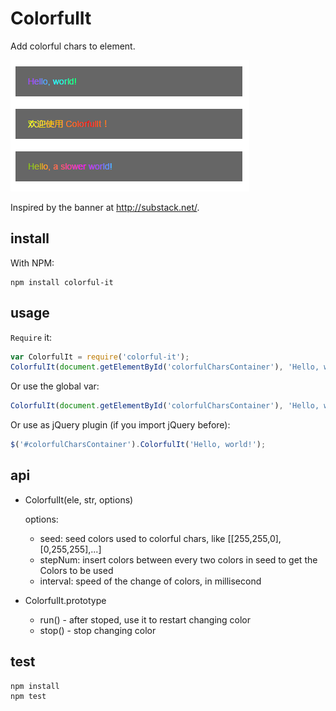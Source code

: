 # ColorfulIt

Add colorful chars to element.

![sample](sample.png)

Inspired by the banner at <http://substack.net/>.

## install

With NPM:
```hash
npm install colorful-it
```

## usage

`Require` it:
```javascript
var ColorfulIt = require('colorful-it');
ColorfulIt(document.getElementById('colorfulCharsContainer'), 'Hello, world!');
```

Or use the global var:
```javascript
ColorfulIt(document.getElementById('colorfulCharsContainer'), 'Hello, world!');
```

Or use as jQuery plugin (if you import jQuery before):
```javascript
$('#colorfulCharsContainer').ColorfulIt('Hello, world!');
```

## api

- ColorfulIt(ele, str, options)

  options:
    * seed: seed colors used to colorful chars, like [[255,255,0],[0,255,255],...]
    * stepNum: insert colors between every two colors in seed to get the Colors to be used
    * interval: speed of the change of colors, in millisecond

- ColorfulIt.prototype

    * run() - after stoped, use it to restart changing color
    * stop() - stop changing color

## test

```hash
npm install
npm test
```